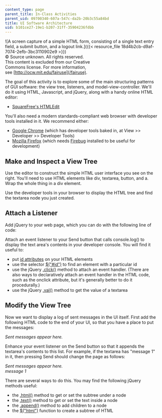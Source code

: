 ```yaml
---
content_type: page
parent_title: In-Class Activities
parent_uid: 09700340-607a-547c-da2b-20b3c55a84bd
title: UI Software Architecture
uid: b101ce27-19e1-b207-31ff-35904236fdbb
---
```


![A screen capture of a simple HTML form, consisting of a single text entry field, a submit button, and a logout link.]({{< resource_file 18d4b2cb-d9af-7074-2efb-3bc3110902e9 >}})  
© Source unknown. All rights reserved.  
This content is excluded from our Creative  
Commons license. For more information,  
see [http://ocw.mit.edu/fairuse](/fairuse).

The goal of this activity is to explore some of the main structuring patterns of GUI software: the view tree, listeners, and model-view-controller. We'll do it using HTML, Javascript, and jQuery, along with a handy online HTML editor:

*   [SquareFree's HTMLEdit](http://htmledit.squarefree.com/)

You'll also need a modern standards-compliant web browser with developer tools installed in it. We recommend either:

*   [Google Chrome](http://www.google.com/chrome) (which has developer tools baked in, at View >> Developer >> Developer Tools)
*   [Mozilla Firefox](http://getfirefox.com) (which needs [Firebug](http://getfirebug.com) installed to be useful for development)

Make and Inspect a View Tree
----------------------------

Use the editor to construct the simple HTML user interface you see on the right. You'll need to use HTML elements like div, textarea, button, and a. Wrap the whole thing in a div element.

Use the developer tools in your browser to display the HTML tree and find the textarea node you just created.

Attach a Listener
-----------------

Add jQuery to your web page, which you can do with the following line of code:

<script src="http://code.jquery.com/jquery-1.5.min.js"></script>

Attach an event listener to your Send button that calls console.log() to display the text area's contents in your developer console. You will find it useful to:

*   put [id attributes](http://www.w3.org/TR/html401/struct/global.html#h-7.5.2) on your HTML elements
*   use the selector [$("#id")](http://api.jquery.com/id-selector/) to find an element with a particular id
*   use the jQuery [.click()](http://api.jquery.com/click/) method to attach an event handler. (There are also ways to declaratively attach an event handler in the HTML code, such as the onclick attribute, but it's generally better to do it procedurally.)
*   use the jQuery [.val()](http://api.jquery.com/val/) method to get the value of a textarea

Modify the View Tree
--------------------

Now we want to display a log of sent messages in the UI itself. First add the following HTML code to the end of your UI, so that you have a place to put the messages:

<div id="sent" style="font-style: italic">
    <div>Sent messages appear here.</div>
</div>

Enhance your event listener on the Send button so that it appends the textarea's contents to this list. For example, if the textarea has "message 1" in it, then pressing Send should change the page as follows:

<div id="sent" style="font-style: italic">
    <div>Sent messages appear here.</div>
    <div>message 1</div>
</div>

There are several ways to do this. You may find the following jQuery methods useful:

*   the [.html()](http://api.jquery.com/html/) method to get or set the subtree under a node
*   the [.text()](http://api.jquery.com/text/) method to get or set the text inside a node
*   the [.append()](http://api.jquery.com/append/) method to add children to a node
*   the [$("html")](http://api.jquery.com/jQuery/#jQuery2) function to create a subtree of HTML